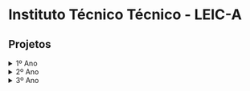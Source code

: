 # Instituto Técnico Técnico - LEIC-A

## Projetos

<details>
<summary>1º Ano</summary>
<br>
<b>FP</b> <i>(Fundamentos da programação)</i> <br>

<a href="https://github.com/Francisca105/projeto-fp-1">
  <img align="center" src="https://github-readme-stats.vercel.app/api/pin/?username=Francisca105&theme=midnight-purple&hide_border=true&repo=projeto-fp-1" />
</a>

<a href="https://github.com/Francisca105/projeto-fp-2">
  <img align="center" src="https://github-readme-stats.vercel.app/api/pin/?username=Francisca105&theme=midnight-purple&hide_border=true&repo=projeto-fp-2" />
</a>

<b>LP</b> <i>(Lógica para programação)</i>

<a href="https://github.com/Francisca105/projeto-lp">
  <img align="center" src="https://github-readme-stats.vercel.app/api/pin/?username=Francisca105&theme=midnight-purple&hide_border=true&repo=projeto-lp" />
</a>

<b>IAED</b> <i>(Introdução aos Algoritmos e Estruturas de Dados)</i>

<a href="https://github.com/Francisca105/projeto-iaed-1">
  <img align="center" src="https://github-readme-stats.vercel.app/api/pin/?username=Francisca105&theme=midnight-purple&hide_border=true&repo=projeto-iaed-1" />
</a>

<a href="https://github.com/Francisca105/projeto-iaed-2">
  <img align="center" src="https://github-readme-stats.vercel.app/api/pin/?username=Francisca105&theme=midnight-purple&hide_border=true&repo=projeto-iaed-2" />
</a>

<a href="https://github.com/Francisca105/teste-pratico-iaed">
  <img align="center" src="https://github-readme-stats.vercel.app/api/pin/?username=Francisca105&theme=midnight-purple&hide_border=true&repo=teste-pratico-iaed" />
</a>

<b>IAC</b> <i>(Introdução à Arquitetura de Computadores)</i>

<a href="https://github.com/Francisca105/projeto-iac">
  <img align="center" src="https://github-readme-stats.vercel.app/api/pin/?username=Francisca105&theme=midnight-purple&hide_border=true&repo=projeto-iac" />
</a>
</details>

<details>
<summary>2º Ano</summary>
<br>

<b>PO</b> <i>(Programação com objetos)</i>

<a href="https://github.com/Francisca105/projeto-po">
  <img align="center" src="https://github-readme-stats.vercel.app/api/pin/?username=Francisca105&theme=midnight-purple&hide_border=true&repo=projeto-po" />
</a>

<b>SO</b> <i>(Sistemas Operativos)</i>

<a href="https://github.com/Francisca105/projeto-so-1">
  <img align="center" src="https://github-readme-stats.vercel.app/api/pin/?username=Francisca105&theme=midnight-purple&hide_border=true&repo=projeto-so-1" />
</a>

<a href="https://github.com/Francisca105/projeto-so-2">
  <img align="center" src="https://github-readme-stats.vercel.app/api/pin/?username=Francisca105&theme=midnight-purple&hide_border=true&repo=projeto-so-2" />
</a>

<b>ASA</b> <i>(Análise e Síntese de Algoritmos)</i>

<a href="https://github.com/Francisca105/projeto-asa-1">
  <img align="center" src="https://github-readme-stats.vercel.app/api/pin/?username=Francisca105&theme=midnight-purple&hide_border=true&repo=projeto-asa-1" />
</a>

<a href="https://github.com/Francisca105/projeto-asa-2">
  <img align="center" src="https://github-readme-stats.vercel.app/api/pin/?username=Francisca105&theme=midnight-purple&hide_border=true&repo=projeto-asa-2" />
</a>

<a href="https://github.com/Francisca105/projeto-asa-3">
  <img align="center" src="https://github-readme-stats.vercel.app/api/pin/?username=Francisca105&theme=midnight-purple&hide_border=true&repo=projeto-asa-3" />
</a>

<b>IPM</b> <i>(Interação Pessoa-Máquina)</i>

<a href="https://github.com/Francisca105/projeto-ipm">
  <img align="center" src="https://github-readme-stats.vercel.app/api/pin/?username=Francisca105&theme=midnight-purple&hide_border=true&repo=projeto-ipm" />
</a>

<b>BD</b> <i>(Base de Dados)</i>

<a href="https://github.com/Francisca105/projeto-bd">
  <img align="center" src="https://github-readme-stats.vercel.app/api/pin/?username=Francisca105&theme=midnight-purple&hide_border=true&repo=projeto-bd" />
</a>

<b>IA</b> <i>(Inteligência Artificial)</i>

<a href="https://github.com/Francisca105/projeto-ia">
  <img align="center" src="https://github-readme-stats.vercel.app/api/pin/?username=Francisca105&theme=midnight-purple&hide_border=true&repo=projeto-ia" />
</a>
</details>

<details>
<summary>3º Ano</summary>
<br>
  
<b>OC</b> <i>(Organização de Computadores)</i>

<a href="https://github.com/Francisca105/labs-oc">
  <img align="center" src="https://github-readme-stats.vercel.app/api/pin/?username=Francisca105&theme=midnight-purple&hide_border=true&repo=labs-oc" />
</a>

<b>Apre</b> <i>(Aprendizagem)</i>

<a href="https://github.com/Francisca105/wh-apre">
  <img align="center" src="https://github-readme-stats.vercel.app/api/pin/?username=Francisca105&theme=midnight-purple&hide_border=true&repo=wh-apre" />
</a>

<b>AMS</b> <i>(Análise e Modelação de Sistemas)</i>

<a href="https://github.com/Francisca105/projeto-ams">
  <img align="center" src="https://github-readme-stats.vercel.app/api/pin/?username=Francisca105&theme=midnight-purple&hide_border=true&repo=projeto-ams" />
</a>

<b>RC</b> <i>(Redes de Computadores)</i>

<a href="https://github.com/Francisca105/projeto-rc">
  <img align="center" src="https://github-readme-stats.vercel.app/api/pin/?username=Francisca105&theme=midnight-purple&hide_border=true&repo=projeto-rc" />
</a>

<b>ES</b> <i>(Engenharia de Software)</i>

<a href="https://github.com/Francisca105/projeto-es">
  <img align="center" src="https://github-readme-stats.vercel.app/api/pin/?username=Francisca105&theme=midnight-purple&hide_border=true&repo=projeto-es" />
</a>

<b>SD</b> <i>(Sistemas Distribuídos)</i>

<a href="https://github.com/Francisca105/projeto-sd">
  <img align="center" src="https://github-readme-stats.vercel.app/api/pin/?username=Francisca105&theme=midnight-purple&hide_border=true&repo=projeto-sd" />
</a>

<b>CO</b> <i>(Compiladores)</i>

<a href="https://github.com/Francisca105/projeto-co">
  <img align="center" src="https://github-readme-stats.vercel.app/api/pin/?username=Francisca105&theme=midnight-purple&hide_border=true&repo=projeto-co" />
</a>

<b>CG</b> <i>(Computação Gráfica)</i>

<a href="https://github.com/Francisca105/projeto-cg">
  <img align="center" src="https://github-readme-stats.vercel.app/api/pin/?username=Francisca105&theme=midnight-purple&hide_border=true&repo=projeto-cg" />
</a>
</details>
